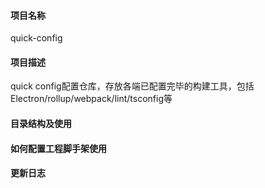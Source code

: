 #### 项目名称
quick-config
#### 项目描述
quick config配置仓库，存放各端已配置完毕的构建工具，包括Electron/rollup/webpack/lint/tsconfig等

#### 目录结构及使用

#### 如何配置工程脚手架使用

#### 更新日志

